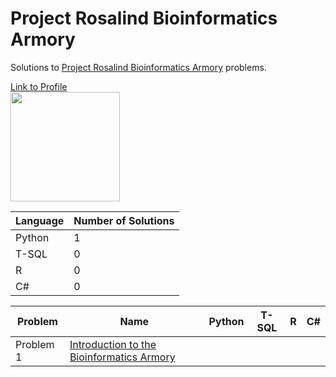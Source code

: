 # Project Rosalind Bioinformatics Armory
Solutions to [Project Rosalind Bioinformatics Armory](http://rosalind.info/problems/list-view/?location=bioinformatics-armory) problems.

[Link to Profile](http://rosalind.info/users/tim_ope/)
<br>
<img height = "175" src ="https://i.imgur.com/Bv2Tkfi.png"/>
<br>

| Language | Number of Solutions |
| ------------- | ------------- |
| Python | 1 |
| T-SQL | 0 |
| R | 0 |
| C# | 0 |

| Problem  | Name | Python | T-SQL | R | C# |
| ------------- | ------------- | ------------- | ------------- | ------------- | ------------- |
| Problem 1  | [Introduction to the Bioinformatics Armory](http://rosalind.info/problems/ini/) |
